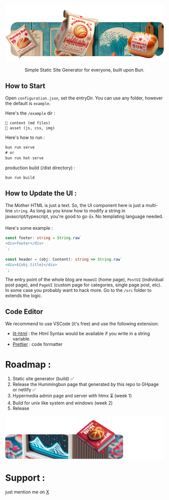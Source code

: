 ![header](readme_header.png)

<center>
Simple Static Site Generator for everyone, built upon Bun.
</center>

## How to Start

Open `configuration.json`, set the entryDir. You can use any folder, however the default is `example`.

Here's the `/example` dir :
```
📁 content (md files)
📁 asset (js, css, img)
```

Here's how to run :

```js
bun run serve
# or
bun run hot-serve
```

production build (/dist directory) :

```js
bun run build
```

## How to Update the UI :

The Mother HTML is just a text. So, the UI component here is just a multi-line `string`. As long as you know how to modify a string in javascript/typescript, you're good to go 👍. No templating language needed. 

Here's some example :

```typescript
const footer: string = String.raw`
<div>footer</div>
`;

const header = (obj: Content): string => String.raw`
<div>${obj.title}</div>
`;
```

The entry point of the whole blog are `HomeUI` (home page), `PostUI` (individual post page), and `PageUI` (custom page for categories, single page post, etc). In some case you probably want to hack more. Go to the `/src` folder to extends the logic.

## Code Editor

We recommend to use VSCode (it's free) and use the following extension:

- [lit-html](https://marketplace.visualstudio.com/items?itemName=bierner.lit-html) : the Html Syntax would be available if you write in a string variable.
- [Prettier](https://marketplace.visualstudio.com/items?itemName=esbenp.prettier-vscode) : code formatter

# Roadmap :

1. Static site generator (build) ✅
2. Release the Hummingbun page that generated by this repo to GHpage or netlify ✅
3. Hypermedia admin page and server with htmx ⏳ (week 1)
4. Build for unix like system and windows (week 2)
5. Release

![header2](readme_header2.png)

# Support :
just mention me on [X](https://x.com/andirkh) 
